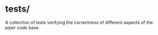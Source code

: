 # tests/

A collection of tests verifying the correctness of different aspects of the piper code base.
